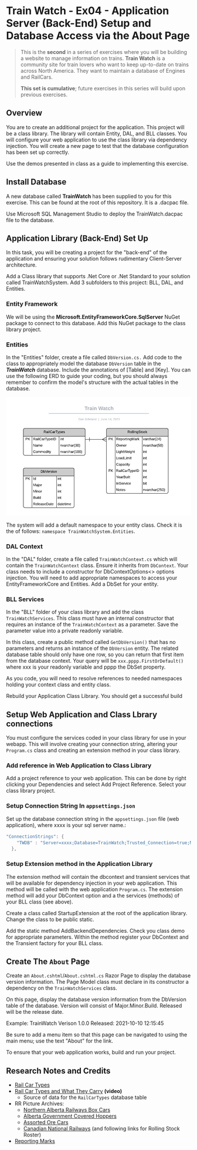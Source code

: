 # Train Watch - Ex04 - Application Server (Back-End) Setup and Database Access via the About Page

> This is the **second** in a series of exercises where you will be building a website to manage information on trains. **Train Watch** is a community site for train lovers who want to keep up-to-date on trains across North America. They want to maintain a database of Engines and RailCars.
>
> **This set is cumulative**; future exercises in this series will build upon previous exercises.

## Overview

You are to create an additional project for the application. This project will be a class library. The library will contain Entity, DAL, and BLL classes. You will configure your web application to use the class library via dependency injection. You will  create a new page to test that the database configuration has been set up correctly.

Use the demos presented in class as a guide to implementing this exercise.
## Install Database

A new database called **TrainWatch** has been supplied to you for this exercise. This can be found at the root of this repository. It is a .dacpac file.

Use Microsoft SQL Management Studio to deploy the TrainWatch.dacpac file to the database.

## Application Library (Back-End) Set Up

In this task, you will be creating a project for the "back-end" of the application and ensuring your solution follows rudimentary Client-Server architecture.

Add a Class library that supports .Net Core or .Net Standard to your solution called TrainWatchSystem. Add 3 subfolders to this project: BLL, DAL, and Entities.

### Entity Framework

We will be using the **Microsoft.EntityFrameworkCore.SqlServer** NuGet package to connect to this database. Add this NuGet package to the class library project.

### Entities

In the "Entities" folder, create a file called `DbVersion.cs.` Add code to the class to appropriately model the database `DbVersion` table in the ***TrainWatch*** database. Include the annotations of [Table] and [Key]. You can use the following ERD to guide your coding, but you should always remember to confirm the model's structure with the actual tables in the database.

![ERD](./TrainWatch.png)

The system will add a default namespace to your entity class. Check it is the of follows:  `namespace TrainWatchSystem.Entities`. 

### DAL Context

In the "DAL" folder, create a file called `TrainWatchContext.cs` which will contain the `TrainWatchContext` class. Ensure it inherits from `DbContext`. Your class needs to include a constructor for DbContextOptions<> options injection. You will need to add appropriate namespaces to access your EntityFrameworkCore and Entities. Add a DbSet for your entity.

### BLL Services

In the "BLL" folder of your class library and add the class `TrainWatchServices`. This class must have an internal constructor that requires an instance of the `TrainWatchContext` as a parameter. Save the parameter value into a private readonly variable. 

In this class, create a public method called `GetDbVersion()` that has no parameters and returns an instance of the `DbVersion` entity. The related database table should only have one row, so you can return that first item from the database context. Your query will be `xxx.pppp.FirstOrDefault()` where xxx is your readonly variable and pppp the DbSet property.

As you code, you will need to resolve references to needed namespaces holding your context class and entity class.

Rebuild your Application Class Library. You should get a successful build

## Setup Web Application and Class Lbrary connections

You must configure the services coded in your class library for use in your webapp. This will involve creating your connection string, altering your `Program.cs` class and creating an extension method in your class library.

### Add reference in Web Application to Class Library

Add a project reference to your web application. This can be done by right clicking your Dependencies and select Add Project Reference. Select your class library project.

### Setup Connection String In `appsettings.json` 

Set up the database connection string in the `appsettings.json` file (web application), where xxxx is your sql server name.:

```csharp
"ConnectionStrings": {
    "TWDB" : "Server=xxxx;Database=TrainWatch;Trusted_Connection=true;MultipleActiveResultSets=true"
  },
```
### Setup Extension method in the Application Library

The extension method will contain the dbcontext and transient services that will be available for dependency injection in your web application. This method will be called with the web application `Program.cs`. The extension method will add your DbContext option and a the services (methods) of your BLL class (see above).

Create a class called StartupExtension at the root of the application library. Change the class to be public static. 

Add the static method AddBackendDependencies. Check you class demo for appropriate parameters. Within the method register your DbContext and the Transient factory for your BLL class. 

## Create The `About` Page

Create an `About.cshtml`/`About.cshtml.cs` Razor Page to display the database version information. The Page Model class must declare in its constructor a dependency on the `TrainWatchServices` class. 

On this page, display the database version information from the DbVersion table of the database. Version will consist of Major.Minor.Build. Released will be the release date.

Example:   TrainWatch Verison 1.0.0  Released: 2021-10-10 12:15:45

Be sure to add a menu item so that this page can be navigated to using the main menu; use the text "About" for the link.

To ensure that your web application works, build and run your project.


## Research Notes and Credits

- [Rail Car Types](https://www.up.com/customers/track-record/tr181121_rail_car_types.htm)
- [Rail Car Types and What They Carry](https://youtu.be/ARr-LJCj2tg) **(video)**
  - Source of data for the `RailCarTypes` database table
- RR Picture Archives:
  - [Northern Alberta Railways Box Cars](http://www.rrpicturearchives.net/rsList.aspx?id=NAR&cid=2)
  - [Alberta Government Covered Hoppers](http://www.rrpicturearchives.net/rsList.aspx?id=ALNX&cid=4)
  - [Assorted Ore Cars](http://www.rrpicturearchives.net/rsList.aspx?cid=32)
  - [Canadian National Railways](http://www.rrpicturearchives.net/Railroad.aspx?id=CN) (and following links for Rolling Stock Roster)
- [Reporting Marks](https://en.wikipedia.org/wiki/List_of_reporting_marks:_C)

